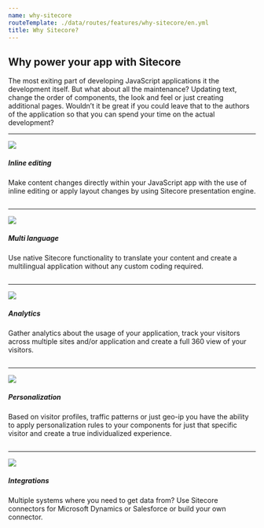```yaml
---
name: why-sitecore
routeTemplate: ./data/routes/features/why-sitecore/en.yml
title: Why Sitecore?
---
```


<div class="section pl-md-5 pr-md-5 pb-md-5 pt-md-5">
<h2 class="mb-md-5">Why power your app with Sitecore</h2>
<p class="pl-md-5 pr-md-5 mr-md-5 ml-md-5">The most exiting part of developing JavaScript applications it the development itself. But what about all the maintenance? Updating text, change the order of components, the look and feel or just creating additional pages. Wouldn’t it be great if you could leave that to the authors of the application so that you can spend your time on the actual development?</p>
</div>

---

<div class="section column pb-md-3 pt-md-3">
<img src="/assets/img/inline-editing.png" class="float-left pl-md-5 pr-md-5"/>
<div class="section-content pl-md-5 pr-md-5">
<h5 class="mb-md-4">Inline editing</h5>
<p>Make content changes directly within your JavaScript app with the use of inline editing or apply layout changes by using Sitecore presentation engine.</p>
</div>
</div>

---

<div class="section column pb-md-3 pt-md-3">
<img src="/assets/img/multi-language.png" class="float-right pl-md-5 pr-md-5"/>
<div class="section-content pl-md-5 pr-md-5">
<h5 class="mb-md-4">Multi language</h5>
<p>Use native Sitecore functionality to translate your content and create a multilingual application without any custom coding required.</p>
</div>
</div>

---

<div class="section column pb-md-3 pt-md-3">
<img src="/assets/img/analytics-profile.png" class="float-left pl-md-5 pr-md-5"/>
<div class="section-content pl-md-5 pr-md-5">
<h5 class="mb-md-4">Analytics</h5>
<p>Gather analytics about the usage of your application, track your visitors across multiple sites and/or application and create a full 360 view of your visitors.</p>
</div>
</div>

---

<div class="section column pb-md-3 pt-md-3">
<img src="/assets/img/personalization.png" class="float-right pl-md-5 pr-md-5"/>
<div class="section-content pl-md-5 pr-md-5">
<h5 class="mb-md-4">Personalization</h5>
<p>Based on visitor profiles, traffic patterns or just geo-ip you have the ability to apply personalization rules to your components for just that specific visitor and create a true individualized experience.</p>
</div>
</div>

---

<div class="section column pb-md-3 pt-md-3">
<img src="/assets/img/integration.png" class="float-left pl-md-5 pr-md-5"/>
<div class="section-content pl-md-5 pr-md-5">
<h5 class="mb-md-4">Integrations</h5>
<p>Multiple systems where you need to get data from? Use Sitecore connectors for Microsoft Dynamics or Salesforce or build your own connector.</p>
</div>
</div>
